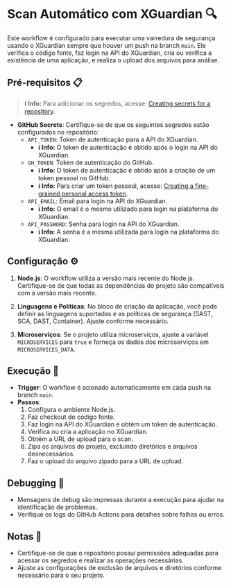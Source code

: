 # Scan Automático com XGuardian 🔍

Este workflow é configurado para executar uma varredura de segurança usando o XGuardian sempre que houver um push na branch `main`. Ele verifica o código fonte, faz login na API do XGuardian, cria ou verifica a existência de uma aplicação, e realiza o upload dos arquivos para análise.

## Pré-requisitos 📋

> **ℹ️ Info:** Para adicionar os segredos, acesse: [Creating secrets for a repository](https://docs.github.com/pt/actions/security-for-github-actions/security-guides/using-secrets-in-github-actions#creating-secrets-for-a-repository).

- **GitHub Secrets**: Certifique-se de que os seguintes segredos estão configurados no repositório:
  - `API_TOKEN`: Token de autenticação para a API do XGuardian.
    - **ℹ️ Info:** O token de autenticação é obtido após o login na API do XGuardian.
  - `GH_TOKEN`: Token de autenticação do GitHub.
    - **ℹ️ Info:** O token de autenticação é obtido após a criação de um token pessoal no GitHub.
    - **ℹ️ Info:** Para criar um token pessoal, acesse: [Creating a fine-grained personal access token](https://docs.github.com/pt/authentication/keeping-your-account-and-data-secure/managing-your-personal-access-tokens#creating-a-fine-grained-personal-access-token).
  - `API_EMAIL`: Email para login na API do XGuardian.
    - **ℹ️ Info:** O email é o mesmo utilizado para login na plataforma do XGuardian.
  - `API_PASSWORD`: Senha para login na API do XGuardian.
    - **ℹ️ Info:** A senha é a mesma utilizada para login na plataforma do XGuardian.

## Configuração ⚙️

1. **Node.js**: O workflow utiliza a versão mais recente do Node.js. Certifique-se de que todas as dependências do projeto são compatíveis com a versão mais recente.

2. **Linguagens e Políticas**: No bloco de criação da aplicação, você pode definir as linguagens suportadas e as políticas de segurança (SAST, SCA, DAST, Container). Ajuste conforme necessário.

3. **Microserviços**: Se o projeto utiliza microserviços, ajuste a variável `MICROSERVICES` para `true` e forneça os dados dos microserviços em `MICROSERVICES_DATA`.

## Execução 🚀

- **Trigger**: O workflow é acionado automaticamente em cada push na branch `main`.
- **Passos**:
  1. Configura o ambiente Node.js.
  2. Faz checkout do código fonte.
  3. Faz login na API do XGuardian e obtém um token de autenticação.
  4. Verifica ou cria a aplicação no XGuardian.
  5. Obtém a URL de upload para o scan.
  6. Zipa os arquivos do projeto, excluindo diretórios e arquivos desnecessários.
  7. Faz o upload do arquivo zipado para a URL de upload.

## Debugging 🐞

- Mensagens de debug são impressas durante a execução para ajudar na identificação de problemas.
- Verifique os logs do GitHub Actions para detalhes sobre falhas ou erros.

## Notas 📝

- Certifique-se de que o repositório possui permissões adequadas para acessar os segredos e realizar as operações necessárias.
- Ajuste as configurações de exclusão de arquivos e diretórios conforme necessário para o seu projeto.
